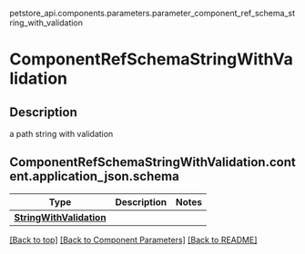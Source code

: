 <a name="top"></a>
petstore_api.components.parameters.parameter_component_ref_schema_string_with_validation
# ComponentRefSchemaStringWithValidation

## Description
a path string with validation
## <a id="parameter_component_ref_schema_string_with_validationcontentapplication_jsonschema" >ComponentRefSchemaStringWithValidation.content.application_json.schema</a>
Type | Description  | Notes
------------- | ------------- | -------------
[**StringWithValidation**](../../components/schema/string_with_validation.StringWithValidation.md) |  | 


[[Back to top]](#top) [[Back to Component Parameters]](../../../README.md#Component-Parameters) [[Back to README]](../../../README.md)
